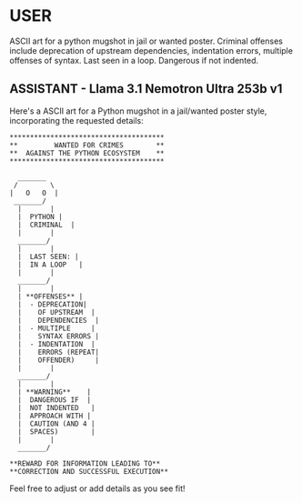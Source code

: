 # USER
ASCII art for a python mugshot in jail or wanted poster. Criminal offenses include deprecation of upstream dependencies, indentation errors, multiple offenses of syntax. Last seen in a loop. Dangerous if not indented.

## ASSISTANT - Llama 3.1 Nemotron Ultra 253b v1
Here's a ASCII art for a Python mugshot in a jail/wanted poster style, incorporating the requested details:

```
**************************************
**         WANTED FOR CRIMES        **
**  AGAINST THE PYTHON ECOSYSTEM    **
**************************************

  _______
 /        \
|   O   O  |
 _______/
  |       |
  |  PYTHON |
  |  CRIMINAL  |
  |       |
  _______/
  |       |
  |  LAST SEEN: |
  |  IN A LOOP   |
  |       |
  _______/
  |       |
  | **OFFENSES** |
  |  - DEPRECATION|
  |    OF UPSTREAM  |
  |    DEPENDENCIES  |
  |  - MULTIPLE     |
  |    SYNTAX ERRORS |
  |  - INDENTATION  |
  |    ERRORS (REPEAT|
  |    OFFENDER)     |
  |       |
  _______/
  |       |
  | **WARNING**    |
  |  DANGEROUS IF  |
  |  NOT INDENTED   |
  |  APPROACH WITH |
  |  CAUTION (AND 4 |
  |  SPACES)        |
  |       |
  _______/

**REWARD FOR INFORMATION LEADING TO**
**CORRECTION AND SUCCESSFUL EXECUTION**
```

Feel free to adjust or add details as you see fit!
